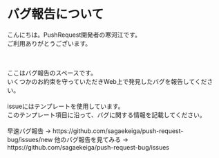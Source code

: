 # バグ報告について

こんにちは。PushRequest開発者の寒河江です。
<br>
ご利用ありがとうございます。

<br>
<br>
ここはバグ報告のスペースです。
<br>
いくつかのお約束を守っていただきWeb上で発見したバグを報告してください。
<br>
<br>
issueにはテンプレートを使用しています。
<br>
このテンプレート項目に沿って、バグに関する情報を記載してください。
<br>
<br>
早速バグ報告 -> https://github.com/sagaekeiga/push-request-bug/issues/new
他のバグ報告を見てみる -> https://github.com/sagaekeiga/push-request-bug/issues
